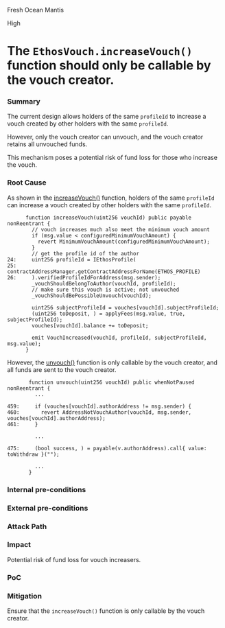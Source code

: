 Fresh Ocean Mantis

High

# The `EthosVouch.increaseVouch()` function should only be callable by the vouch creator.

### Summary

The current design allows holders of the same `profileId` to increase a vouch created by other holders with the same `profileId`.

However, only the vouch creator can unvouch, and the vouch creator retains all unvouched funds.

This mechanism poses a potential risk of fund loss for those who increase the vouch.

### Root Cause

As shown in the [increaseVouch()](https://github.com/sherlock-audit/2024-11-ethos-network-ii/blob/main/ethos/packages/contracts/contracts/EthosVouch.sol#L24-L26) function, holders of the same `profileId` can increase a vouch created by other holders with the same `profileId`.

```solidity
      function increaseVouch(uint256 vouchId) public payable nonReentrant {
        // vouch increases much also meet the minimum vouch amount
        if (msg.value < configuredMinimumVouchAmount) {
          revert MinimumVouchAmount(configuredMinimumVouchAmount);
        }
        // get the profile id of the author
24:     uint256 profileId = IEthosProfile(
25:       contractAddressManager.getContractAddressForName(ETHOS_PROFILE)
26:     ).verifiedProfileIdForAddress(msg.sender);
        _vouchShouldBelongToAuthor(vouchId, profileId);
        // make sure this vouch is active; not unvouched
        _vouchShouldBePossibleUnvouch(vouchId);
    
        uint256 subjectProfileId = vouches[vouchId].subjectProfileId;
        (uint256 toDeposit, ) = applyFees(msg.value, true, subjectProfileId);
        vouches[vouchId].balance += toDeposit;
    
        emit VouchIncreased(vouchId, profileId, subjectProfileId, msg.value);
      }
```

However, the [unvouch()](https://github.com/sherlock-audit/2024-11-ethos-network-ii/blob/main/ethos/packages/contracts/contracts/EthosVouch.sol#L459) function is only callable by the vouch creator, and all funds are sent to the vouch creator.

```solidity
       function unvouch(uint256 vouchId) public whenNotPaused nonReentrant {
         ...

459:     if (vouches[vouchId].authorAddress != msg.sender) {
460:       revert AddressNotVouchAuthor(vouchId, msg.sender, vouches[vouchId].authorAddress);
461:     }
     
         ...

475:     (bool success, ) = payable(v.authorAddress).call{ value: toWithdraw }("");
         
         ...
       }
```

### Internal pre-conditions

### External pre-conditions

### Attack Path

### Impact

Potential risk of fund loss for vouch increasers.

### PoC

### Mitigation

Ensure that the `increaseVouch()` function is only callable by the vouch creator.